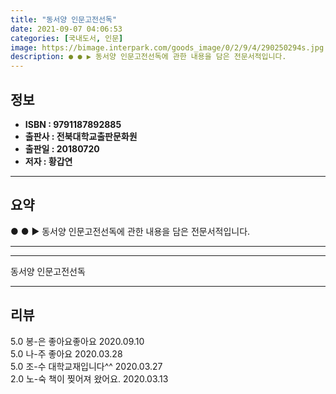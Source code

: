 ```yaml
---
title: "동서양 인문고전선독"
date: 2021-09-07 04:06:53
categories: [국내도서, 인문]
image: https://bimage.interpark.com/goods_image/0/2/9/4/290250294s.jpg
description: ● ● ▶ 동서양 인문고전선독에 관한 내용을 담은 전문서적입니다.
---
```


## **정보**

- **ISBN : 9791187892885**
- **출판사 : 전북대학교출판문화원**
- **출판일 : 20180720**
- **저자 : 황갑연**

------



## **요약**

●  ●  ▶ 동서양 인문고전선독에 관한 내용을 담은 전문서적입니다.

------



------


동서양 인문고전선독 

------


## **리뷰** 

5.0 봉-은 좋아요좋아요 2020.09.10 <br/>5.0 나-주 좋아요 2020.03.28 <br/>5.0 조-수 대학교재입니다^^ 2020.03.27 <br/>2.0 노-숙 책이 찢어져 왔어요. 2020.03.13 <br/>